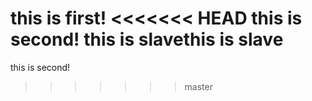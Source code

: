 this is first!
<<<<<<< HEAD
this is second!
this is slavethis is slave
=======
this is second!
>>>>>>> master
